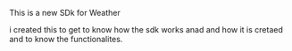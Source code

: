 This is a new SDk for Weather 

i created this to get to know how the sdk works anad and how it is cretaed and to know the functionalites.